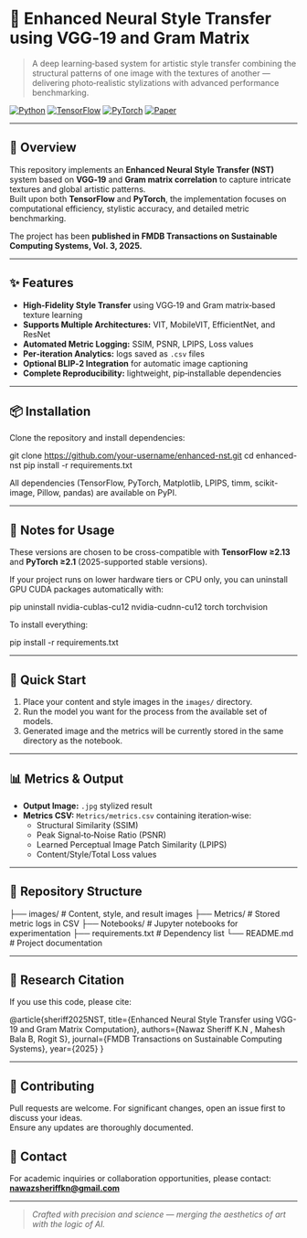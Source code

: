 # 🎨 Enhanced Neural Style Transfer using VGG‑19 and Gram Matrix

> A deep learning‑based system for artistic style transfer combining the structural patterns of one image with the textures of another — delivering photo‑realistic stylizations with advanced performance benchmarking.

<!-- [![License: MIT](https://img.shields.io/badge/License-MIT-yellow.svg)](./LICENSE) -->
[![Python](https://img.shields.io/badge/Python-3.10-blue.svg)]()
[![TensorFlow](https://img.shields.io/badge/TensorFlow-2.x-orange.svg)]()
[![PyTorch](https://img.shields.io/badge/PyTorch-1.13+-red.svg)]()
[![Paper](https://img.shields.io/badge/Research-Published-green.svg)](https://drive.google.com/file/d/17j1QJ3JQ0NJ8wjKVsAOBrOH_Wf41V8Z_/view?usp=sharing)

---

## 🧠 Overview

This repository implements an **Enhanced Neural Style Transfer (NST)** system based on **VGG‑19** and **Gram matrix correlation** to capture intricate textures and global artistic patterns.  
Built upon both **TensorFlow** and **PyTorch**, the implementation focuses on computational efficiency, stylistic accuracy, and detailed metric benchmarking.

The project has been **published in FMDB Transactions on Sustainable Computing Systems, Vol. 3, 2025.**

---

## ✨ Features

- **High‑Fidelity Style Transfer** using VGG‑19 and Gram matrix‑based texture learning  
- **Supports Multiple Architectures:** VIT, MobileVIT, EfficientNet, and ResNet  
- **Automated Metric Logging:** SSIM, PSNR, LPIPS, Loss values  
- **Per‑iteration Analytics:** logs saved as `.csv` files  
- **Optional BLIP‑2 Integration** for automatic image captioning  
- **Complete Reproducibility:** lightweight, pip‑installable dependencies  

---

## 📦 Installation

Clone the repository and install dependencies:

git clone https://github.com/your-username/enhanced-nst.git
cd enhanced-nst
pip install -r requirements.txt


All dependencies (TensorFlow, PyTorch, Matplotlib, LPIPS, timm, scikit-image, Pillow, pandas) are available on PyPI.

---
## 🧾 Notes for Usage

These versions are chosen to be cross-compatible with **TensorFlow ≥2.13** and **PyTorch ≥2.1** (2025-supported stable versions).  

If your project runs on lower hardware tiers or CPU only, you can uninstall GPU CUDA packages automatically with:

pip uninstall nvidia-cublas-cu12 nvidia-cudnn-cu12 torch torchvision

To install everything:

pip install -r requirements.txt

---

## 🚀 Quick Start

1. Place your content and style images in the `images/` directory.
2. Run the model you want for the process from the available set of models.
3. Generated image and the metrics will be currently stored in the same directory as the notebook.


---

## 📊 Metrics & Output

- **Output Image:** `.jpg` stylized result  
- **Metrics CSV:** `Metrics/metrics.csv` containing iteration‑wise:
  - Structural Similarity (SSIM)
  - Peak Signal‑to‑Noise Ratio (PSNR)
  - Learned Perceptual Image Patch Similarity (LPIPS)
  - Content/Style/Total Loss values

---

## 📁 Repository Structure

├── images/ # Content, style, and result images
├── Metrics/ # Stored metric logs in CSV
├── Notebooks/ # Jupyter notebooks for experimentation
├── requirements.txt # Dependency list
└── README.md # Project documentation


---

## 🧪 Research Citation

If you use this code, please cite:

@article{sheriff2025NST,
title={Enhanced Neural Style Transfer using VGG-19 and Gram Matrix Computation},
authors={Nawaz Sheriff K.N , Mahesh Bala B, Rogit S},
journal={FMDB Transactions on Sustainable Computing Systems},
year={2025}
}


---

## 🤝 Contributing

Pull requests are welcome. For significant changes, open an issue first to discuss your ideas.  
Ensure any updates are thoroughly documented.


## 💬 Contact

For academic inquiries or collaboration opportunities, please contact:  
**nawazsheriffkn@gmail.com**

---

> _Crafted with precision and science — merging the aesthetics of art with the logic of AI._
